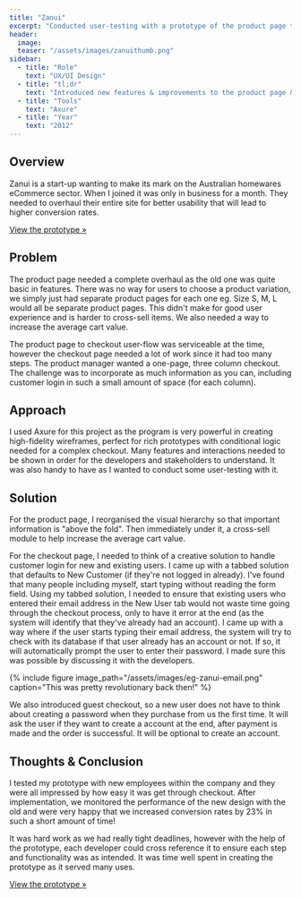 ```yaml
---
title: "Zanui"
excerpt: "Conducted user-testing with a prototype of the product page to checkout userflow"
header:
  image:
  teaser: "/assets/images/zanuithumb.png"
sidebar:
  - title: "Role"
    text: "UX/UI Design"
  - title: "tl;dr"
    text: "Introduced new features & improvements to the product page & checkout. **Increased conversion rates by 23%**. Made a prototype and used it for user-testing"
  - title: "Tools"
    text: "Axure"
  - title: "Year"
    text: "2012"
---
```


## Overview
Zanui is a start-up wanting to make its mark on the Australian homewares eCommerce sector. When I joined it was only in business for a month. They needed to overhaul their entire site for better usability that will lead to higher conversion rates.

<a href="http://bit.ly/2m7yW6V" target="_blank" class="btn btn--large btn--info">View the prototype »</a>

## Problem
The product page needed a complete overhaul as the old one was quite basic in features. There was no way for users to choose a product variation, we simply just had separate product pages for each one eg. Size S, M, L would all be separate product pages. This didn't make for good user experience and is harder to cross-sell items. We also needed a way to increase the average cart value.

The product page to checkout user-flow was serviceable at the time, however the checkout page needed a lot of work since it had too many steps. The product manager wanted a one-page, three column checkout. The challenge was to incorporate as much information as you can, including customer login in such a small amount of space (for each column).

## Approach
I used Axure for this project as the program is very powerful in creating high-fidelity wireframes, perfect for rich prototypes with conditional logic needed for a complex checkout. Many features and interactions needed to be shown in order for the developers and stakeholders to understand. It was also handy to have as I wanted to conduct some user-testing with it.

## Solution
For the product page, I reorganised the visual hierarchy so that important information is "above the fold". Then immediately under it, a cross-sell module to help increase the average cart value.

For the checkout page, I needed to think of a creative solution to handle customer login for new and existing users. I came up with a tabbed solution that defaults to New Customer (if they're not logged in already). I've found that many people including myself, start typing without reading the form field. Using my tabbed solution, I needed to ensure that existing users who entered their email address in the New User tab would not waste time going through the checkout process, only to have it error at the end (as the system will identify that they've already had an account). I came up with a way where if the user starts typing their email address, the system will try to check with its database if that user already has an account or not. If so, it will automatically prompt the user to enter their password. I made sure this was possible by discussing it with the developers.

{% include figure image_path="/assets/images/eg-zanui-email.png" caption="This was pretty revolutionary back then!" %}

We also introduced guest checkout, so a new user does not have to think about creating a password when they purchase from us the first time. It will ask the user if they want to create a account at the end, after payment is made and the order is successful. It will be optional to create an account.

## Thoughts & Conclusion
I tested my prototype with new employees within the company and they were all impressed by how easy it was get through checkout.  After implementation, we monitored the performance of the new design with the old and were very happy that we increased conversion rates by 23% in such a short amount of time!

It was hard work as we had really tight deadlines, however with the help of the prototype, each developer could cross reference it to ensure each step and functionality was as intended. It was time well spent in creating the prototype as it served many uses.

<a href="http://bit.ly/2m7yW6V" target="_blank" class="btn btn--large btn--info">View the prototype »</a>
